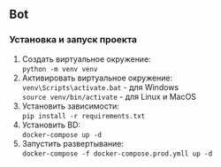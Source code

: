 ## Bot

### Установка и запуск проекта

1. Создать виртуальное окружение:\
   ```python -m venv venv```
2. Активировать виртуальное окружение:\
   ```venv\Scripts\activate.bat``` - для Windows \
   ```source venv/bin/activate``` - для Linux и MacOS
3. Установить зависимости:\
   ```pip install -r requirements.txt```
4. Установить BD:\
   ``` docker-compose up -d  ```
5. Запустить развертывание:\
   ``` docker-compose -f docker-compose.prod.ymll up -d  ```
